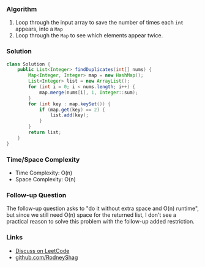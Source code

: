 ### Algorithm

1. Loop through the input array to save the number of times each `int` appears, into a `Map`
1. Loop through the `Map` to see which elements appear twice.

### Solution

```java
class Solution {
    public List<Integer> findDuplicates(int[] nums) {
        Map<Integer, Integer> map = new HashMap();
        List<Integer> list = new ArrayList();
        for (int i = 0; i < nums.length; i++) {
            map.merge(nums[i], 1, Integer::sum);
        }
        for (int key : map.keySet()) {
            if (map.get(key) == 2) {
                list.add(key);
            }
        }
        return list;
    }
}
```

### Time/Space Complexity

-  Time Complexity: O(n)
- Space Complexity: O(n)

### Follow-up Question

The follow-up question asks to "do it without extra space and O(n) runtime", but since we still need O(n) space for the returned list, I don't see a practical reason to solve this problem with the follow-up added restriction.

### Links

- [Discuss on LeetCode](https://leetcode.com/problems/find-all-duplicates-in-an-array/discuss/426231)
- [github.com/RodneyShag](https://github.com/RodneyShag)
